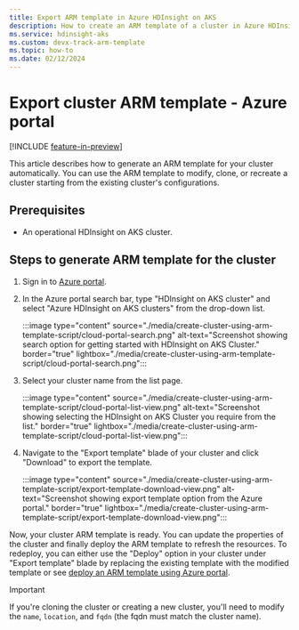 ```yaml
---
title: Export ARM template in Azure HDInsight on AKS
description: How to create an ARM template of a cluster in Azure HDInsight on AKS
ms.service: hdinsight-aks
ms.custom: devx-track-arm-template
ms.topic: how-to 
ms.date: 02/12/2024
---
```


# Export cluster ARM template - Azure portal

[!INCLUDE [feature-in-preview](includes/feature-in-preview.md)]

This article describes how to generate an ARM template for your cluster automatically. You can use the ARM template to modify, clone, or recreate a cluster starting from the existing cluster's configurations.

## Prerequisites

* An operational HDInsight on AKS cluster.
     
## Steps to generate ARM template for the cluster

1. Sign in to [Azure portal](https://portal.azure.com).

1. In the Azure portal search bar, type "HDInsight on AKS cluster" and select "Azure HDInsight on AKS clusters" from the drop-down list.
  
   :::image type="content" source="./media/create-cluster-using-arm-template-script/cloud-portal-search.png" alt-text="Screenshot showing search option for getting started with HDInsight on AKS Cluster." border="true" lightbox="./media/create-cluster-using-arm-template-script/cloud-portal-search.png":::
  
1. Select your cluster name from the list page.
  
   :::image type="content" source="./media/create-cluster-using-arm-template-script/cloud-portal-list-view.png" alt-text="Screenshot showing selecting the HDInsight on AKS Cluster you require from the list." border="true" lightbox="./media/create-cluster-using-arm-template-script/cloud-portal-list-view.png":::
  
1. Navigate to the "Export template" blade of your cluster and click "Download" to export the template.
  
   :::image type="content" source="./media/create-cluster-using-arm-template-script/export-template-download-view.png" alt-text="Screenshot showing export template option from the Azure portal." border="true" lightbox="./media/create-cluster-using-arm-template-script/export-template-download-view.png":::
  
Now, your cluster ARM template is ready. You can update the properties of the cluster and finally deploy the ARM template to refresh the resources. To redeploy, you can either use the "Deploy" option in your cluster under "Export template" blade by replacing the existing template with the modified template or see [deploy an ARM template using Azure portal](/azure/azure-resource-manager/templates/deploy-portal#deploy-resources-from-custom-template).

> [!IMPORTANT]
> If you're cloning the cluster or creating a new cluster, you'll need to modify the `name`, `location`, and `fqdn` (the fqdn must match the cluster name).
